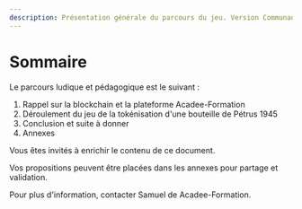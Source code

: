 ```yaml
---
description: Présentation générale du parcours du jeu. Version Communauté du jeu.
---
```


# Sommaire

Le parcours ludique et pédagogique est le suivant :

1. Rappel sur la blockchain et la plateforme Acadee-Formation
2. Déroulement du jeu de la tokénisation d'une bouteille de Pétrus 1945
3. Conclusion et suite à donner
4. Annexes

Vous êtes invités à enrichir le contenu de ce document.

Vos propositions peuvent être placées dans les annexes pour partage et validation.

Pour plus d'information, contacter Samuel de Acadee-Formation.
